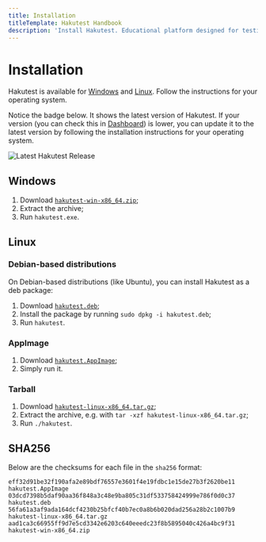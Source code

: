 ```yaml
---
title: Installation
titleTemplate: Hakutest Handbook
description: 'Install Hakutest. Educational platform designed for testing, quizzes, and exams with automatic answer checking'
---
```


# Installation

Hakutest is available for [Windows](#windows) and [Linux](#linux).
Follow the instructions for your operating system.

Notice the badge below. It shows the latest version of Hakutest. If your
version (you can check this in [Dashboard](/handbook/guide/02-dashboard)) is
lower, you can update it to the latest version by following the installation
instructions for your operating system.

![Latest Hakutest Release](https://img.shields.io/github/v/release/shelepuginivan/hakutest?style=for-the-badge&color=1b9e14)

## Windows

1. Download [`hakutest-win-x86_64.zip`](https://github.com/shelepuginivan/hakutest/releases/latest/download/hakutest-win-x86_64.zip);
2. Extract the archive;
3. Run `hakutest.exe`.

## Linux

### Debian-based distributions

On Debian-based distributions (like Ubuntu), you can install Hakutest as a deb package:

1. Download [`hakutest.deb`](https://github.com/shelepuginivan/hakutest/releases/latest/download/hakutest.deb);
2. Install the package by running `sudo dpkg -i hakutest.deb`;
3. Run `hakutest`.

### AppImage

1. Download [`hakutest.AppImage`](https://github.com/shelepuginivan/hakutest/releases/latest/download/hakutest.AppImage);
2. Simply run it.

### Tarball

1. Download [`hakutest-linux-x86_64.tar.gz`](https://github.com/shelepuginivan/hakutest/releases/latest/download/hakutest-linux-x86_64.tar.gz);
2. Extract the archive, e.g. with `tar -xzf hakutest-linux-x86_64.tar.gz`;
3. Run `./hakutest`.

## SHA256

Below are the checksums for each file in the `sha256` format:

```
eff32d91be32f190afa2e89bdf76557e3601f4e19fdbc1e15de27b3f2620be11  hakutest.AppImage
03dcd7398b5daf90aa36f848a3c48e9ba805c31df533758424999e786f0d0c37  hakutest.deb
56fa61a3af9ada164dcf4230b25bfcf40b7ec0a8b6b020dad256a28b2c1007b9  hakutest-linux-x86_64.tar.gz
aad1ca3c66955ff9d7e5cd3342e6203c640eeedc23f8b5895040c426a4bc9f31  hakutest-win-x86_64.zip
```
